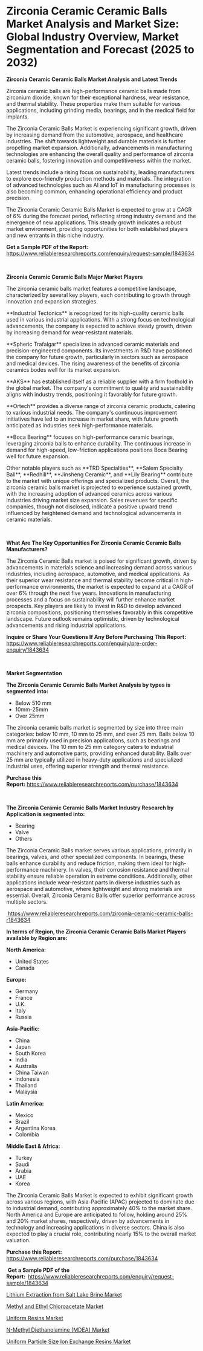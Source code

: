 <p><h1>Zirconia Ceramic Ceramic Balls Market Analysis and Market Size: Global Industry Overview, Market Segmentation and Forecast (2025 to 2032)</h1></p><p><strong>Zirconia Ceramic Ceramic Balls Market Analysis and Latest Trends</strong></p>
<p><p>Zirconia ceramic balls are high-performance ceramic balls made from zirconium dioxide, known for their exceptional hardness, wear resistance, and thermal stability. These properties make them suitable for various applications, including grinding media, bearings, and in the medical field for implants.</p><p>The Zirconia Ceramic Balls Market is experiencing significant growth, driven by increasing demand from the automotive, aerospace, and healthcare industries. The shift towards lightweight and durable materials is further propelling market expansion. Additionally, advancements in manufacturing technologies are enhancing the overall quality and performance of zirconia ceramic balls, fostering innovation and competitiveness within the market.</p><p>Latest trends include a rising focus on sustainability, leading manufacturers to explore eco-friendly production methods and materials. The integration of advanced technologies such as AI and IoT in manufacturing processes is also becoming common, enhancing operational efficiency and product precision. </p><p>The Zirconia Ceramic Ceramic Balls Market is expected to grow at a CAGR of 6% during the forecast period, reflecting strong industry demand and the emergence of new applications. This steady growth indicates a robust market environment, providing opportunities for both established players and new entrants in this niche industry.</p></p>
<p><strong>Get a Sample PDF of the Report:&nbsp;</strong> <a href="https://www.reliableresearchreports.com/enquiry/request-sample/1843634?utm_campaign=33&utm_medium=2&utm_source=Github&utm_content=ia&utm_term=03022025&utm_id=zirconia-ceramic-ceramic-balls">https://www.reliableresearchreports.com/enquiry/request-sample/1843634</a></p>
<p>&nbsp;</p>
<p><strong>Zirconia Ceramic Ceramic Balls Major Market Players</strong></p>
<p><p>The zirconia ceramic balls market features a competitive landscape, characterized by several key players, each contributing to growth through innovation and expansion strategies.</p><p>**Industrial Tectonics** is recognized for its high-quality ceramic balls used in various industrial applications. With a strong focus on technological advancements, the company is expected to achieve steady growth, driven by increasing demand for wear-resistant materials.</p><p>**Spheric Trafalgar** specializes in advanced ceramic materials and precision-engineered components. Its investments in R&D have positioned the company for future growth, particularly in sectors such as aerospace and medical devices. The rising awareness of the benefits of zirconia ceramics bodes well for its market expansion.</p><p>**AKS** has established itself as a reliable supplier with a firm foothold in the global market. The company's commitment to quality and sustainability aligns with industry trends, positioning it favorably for future growth.</p><p>**Ortech** provides a diverse range of zirconia ceramic products, catering to various industrial needs. The company's continuous improvement initiatives have led to an increase in market share, with future growth anticipated as industries seek high-performance materials.</p><p>**Boca Bearing** focuses on high-performance ceramic bearings, leveraging zirconia balls to enhance durability. The continuous increase in demand for high-speed, low-friction applications positions Boca Bearing well for future expansion.</p><p>Other notable players such as **TRD Specialties**, **Salem Specialty Ball**, **Redhill**, **Jinsheng Ceramic**, and **Lily Bearing** contribute to the market with unique offerings and specialized products. Overall, the zirconia ceramic balls market is projected to experience sustained growth, with the increasing adoption of advanced ceramics across various industries driving market size expansion. Sales revenues for specific companies, though not disclosed, indicate a positive upward trend influenced by heightened demand and technological advancements in ceramic materials.</p></p>
<p>&nbsp;</p>
<p><strong>What Are The Key Opportunities For Zirconia Ceramic Ceramic Balls Manufacturers?</strong></p>
<p><p>The Zirconia Ceramic Balls market is poised for significant growth, driven by advancements in materials science and increasing demand across various industries, including aerospace, automotive, and medical applications. As their superior wear resistance and thermal stability become critical in high-performance environments, the market is expected to expand at a CAGR of over 6% through the next five years. Innovations in manufacturing processes and a focus on sustainability will further enhance market prospects. Key players are likely to invest in R&D to develop advanced zirconia compositions, positioning themselves favorably in this competitive landscape. Future outlook remains optimistic, driven by technological advancements and rising industrial applications.</p></p>
<p><strong>Inquire or Share Your Questions If Any Before Purchasing This Report:</strong> <a href="https://www.reliableresearchreports.com/enquiry/pre-order-enquiry/1843634?utm_campaign=33&utm_medium=2&utm_source=Github&utm_content=ia&utm_term=03022025&utm_id=zirconia-ceramic-ceramic-balls">https://www.reliableresearchreports.com/enquiry/pre-order-enquiry/1843634</a></p>
<p>&nbsp;</p>
<p><strong>Market Segmentation</strong></p>
<p><strong>The Zirconia Ceramic Ceramic Balls Market Analysis by types is segmented into:</strong></p>
<p><ul><li>Below 510 mm</li><li>10mm-25mm</li><li>Over 25mm</li></ul></p>
<p><p>The zirconia ceramic balls market is segmented by size into three main categories: below 10 mm, 10 mm to 25 mm, and over 25 mm. Balls below 10 mm are primarily used in precision applications, such as bearings and medical devices. The 10 mm to 25 mm category caters to industrial machinery and automotive parts, providing enhanced durability. Balls over 25 mm are typically utilized in heavy-duty applications and specialized industrial uses, offering superior strength and thermal resistance.</p></p>
<p><strong>Purchase this Report:&nbsp;</strong><a href="https://www.reliableresearchreports.com/purchase/1843634?utm_campaign=33&utm_medium=2&utm_source=Github&utm_content=ia&utm_term=03022025&utm_id=zirconia-ceramic-ceramic-balls">https://www.reliableresearchreports.com/purchase/1843634</a></p>
<p>&nbsp;</p>
<p><strong>The Zirconia Ceramic Ceramic Balls Market Industry Research by Application is segmented into:</strong></p>
<p><ul><li>Bearing</li><li>Valve</li><li>Others</li></ul></p>
<p><p>The Zirconia Ceramic Balls market serves various applications, primarily in bearings, valves, and other specialized components. In bearings, these balls enhance durability and reduce friction, making them ideal for high-performance machinery. In valves, their corrosion resistance and thermal stability ensure reliable operation in extreme conditions. Additionally, other applications include wear-resistant parts in diverse industries such as aerospace and automotive, where lightweight and strong materials are essential. Overall, Zirconia Ceramic Balls offer superior performance across multiple sectors.</p></p>
<p><a href="https://www.reliableresearchreports.com/zirconia-ceramic-ceramic-balls-r1843634?utm_campaign=33&utm_medium=2&utm_source=Github&utm_content=ia&utm_term=03022025&utm_id=zirconia-ceramic-ceramic-balls">&nbsp;https://www.reliableresearchreports.com/zirconia-ceramic-ceramic-balls-r1843634</a></p>
<p><strong>In terms of Region, the Zirconia Ceramic Ceramic Balls Market Players available by Region are:</strong></p>
<p>
    <p> <strong> North America: </strong>
        <ul>
            <li>United States</li>
            <li>Canada</li>
        </ul>
        </p> 
    <p> <strong> Europe: </strong>
        <ul>
            <li>Germany</li>
            <li>France</li>
            <li>U.K.</li>
            <li>Italy</li>
            <li>Russia</li>
        </ul>
        </p> 
    <p> <strong> Asia-Pacific: </strong>
        <ul>
            <li>China</li>
            <li>Japan</li>
            <li>South Korea</li>
            <li>India</li>
            <li>Australia</li>
            <li>China Taiwan</li>
            <li>Indonesia</li>
            <li>Thailand</li>
            <li>Malaysia</li>
        </ul>
        </p> 
    <p> <strong> Latin America: </strong>
        <ul>
            <li>Mexico</li>
            <li>Brazil</li>
            <li>Argentina Korea</li>
            <li>Colombia</li>
        </ul>
        </p> 
    <p> <strong> Middle East & Africa: </strong>
        <ul>
            <li>Turkey</li>
            <li>Saudi</li>
            <li>Arabia</li>
            <li>UAE</li>
            <li>Korea</li>
        </ul>
    </p>
    </p>
<p><p>The Zirconia Ceramic Balls Market is expected to exhibit significant growth across various regions, with Asia-Pacific (APAC) projected to dominate due to industrial demand, contributing approximately 40% to the market share. North America and Europe are anticipated to follow, holding around 25% and 20% market shares, respectively, driven by advancements in technology and increasing applications in diverse sectors. China is also expected to play a crucial role, contributing nearly 15% to the overall market valuation.</p></p>
<p><strong>Purchase this Report: </strong><a href="https://www.reliableresearchreports.com/purchase/1843634?utm_campaign=33&utm_medium=2&utm_source=Github&utm_content=ia&utm_term=03022025&utm_id=zirconia-ceramic-ceramic-balls">https://www.reliableresearchreports.com/purchase/1843634</a></p>
<p>&nbsp;<strong>Get a Sample PDF of the Report:&nbsp;&nbsp;</strong><a href="https://www.reliableresearchreports.com/enquiry/request-sample/1843634?utm_campaign=33&utm_medium=2&utm_source=Github&utm_content=ia&utm_term=03022025&utm_id=zirconia-ceramic-ceramic-balls">https://www.reliableresearchreports.com/enquiry/request-sample/1843634</a></p>
<p><strong></strong></p>
<p><p><a href="https://github.com/sawrovpipolo/Market-Research-Report-List-1/blob/main/lithium-extraction-from-salt-lake-brine-market.md?utm_campaign=33&utm_medium=2&utm_source=Github&utm_content=ia&utm_term=03022025&utm_id=zirconia-ceramic-ceramic-balls">Lithium Extraction from Salt Lake Brine Market</a></p><p><a href="https://github.com/nkbaroga/Market-Research-Report-List-1/blob/main/methyl-and-ethyl-chloroacetate-market.md?utm_campaign=33&utm_medium=2&utm_source=Github&utm_content=ia&utm_term=03022025&utm_id=zirconia-ceramic-ceramic-balls">Methyl and Ethyl Chloroacetate Market</a></p><p><a href="https://github.com/sponsumelo/Market-Research-Report-List-1/blob/main/uniform-resins-market.md?utm_campaign=33&utm_medium=2&utm_source=Github&utm_content=ia&utm_term=03022025&utm_id=zirconia-ceramic-ceramic-balls">Uniform Resins Market</a></p><p><a href="https://github.com/elvutedipela/Market-Research-Report-List-1/blob/main/n-methyl-diethanolamine-mdea-market.md?utm_campaign=33&utm_medium=2&utm_source=Github&utm_content=ia&utm_term=03022025&utm_id=zirconia-ceramic-ceramic-balls">N-Methyl Diethanolamine (MDEA) Market</a></p><p><a href="https://github.com/ritooesiaba/Market-Research-Report-List-1/blob/main/uniform-particle-size-ion-exchange-resins-market.md?utm_campaign=33&utm_medium=2&utm_source=Github&utm_content=ia&utm_term=03022025&utm_id=zirconia-ceramic-ceramic-balls">Uniform Particle Size Ion Exchange Resins Market</a></p></p>